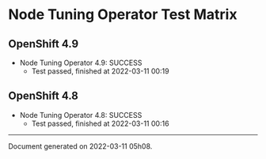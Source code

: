 
Node Tuning Operator Test Matrix
================================

OpenShift 4.9
-------------



* Node Tuning Operator 4.9: SUCCESS
  - Test passed, finished at 2022-03-11 00:19

OpenShift 4.8
-------------



* Node Tuning Operator 4.8: SUCCESS
  - Test passed, finished at 2022-03-11 00:16

---
Document generated on 2022-03-11 05h08.
